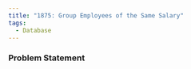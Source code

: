 ```yaml
---
title: "1875: Group Employees of the Same Salary"
tags:
  - Database
---
```

### Problem Statement

